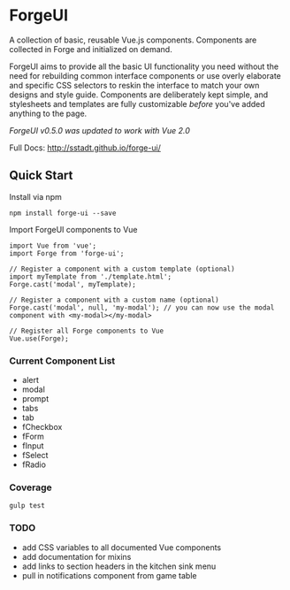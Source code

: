 

# ForgeUI

A collection of basic, reusable Vue.js components. Components are collected in Forge and initialized on demand.

ForgeUI aims to provide all the basic UI functionality you need without the need for rebuilding common interface components or use overly elaborate and specific CSS selectors to reskin the interface to match your own designs and style guide. Components are deliberately kept simple, and stylesheets and templates are fully customizable _before_ you've added anything to the page.

*ForgeUI v0.5.0 was updated to work with Vue 2.0*

Full Docs: http://sstadt.github.io/forge-ui/

## Quick Start

Install via npm

```
npm install forge-ui --save
```

Import ForgeUI components to Vue

```
import Vue from 'vue';
import Forge from 'forge-ui';

// Register a component with a custom template (optional)
import myTemplate from './template.html';
Forge.cast('modal', myTemplate);

// Register a component with a custom name (optional)
Forge.cast('modal', null, 'my-modal'); // you can now use the modal component with <my-modal></my-modal>

// Register all Forge components to Vue
Vue.use(Forge);
```

### Current Component List

  - alert
  - modal
  - prompt
  - tabs
  - tab
  - fCheckbox
  - fForm
  - fInput
  - fSelect
  - fRadio

### Coverage

```
gulp test
```

### TODO

 - add CSS variables to all documented Vue components
 - add documentation for mixins
 - add links to section headers in the kitchen sink menu
 - pull in notifications component from game table
